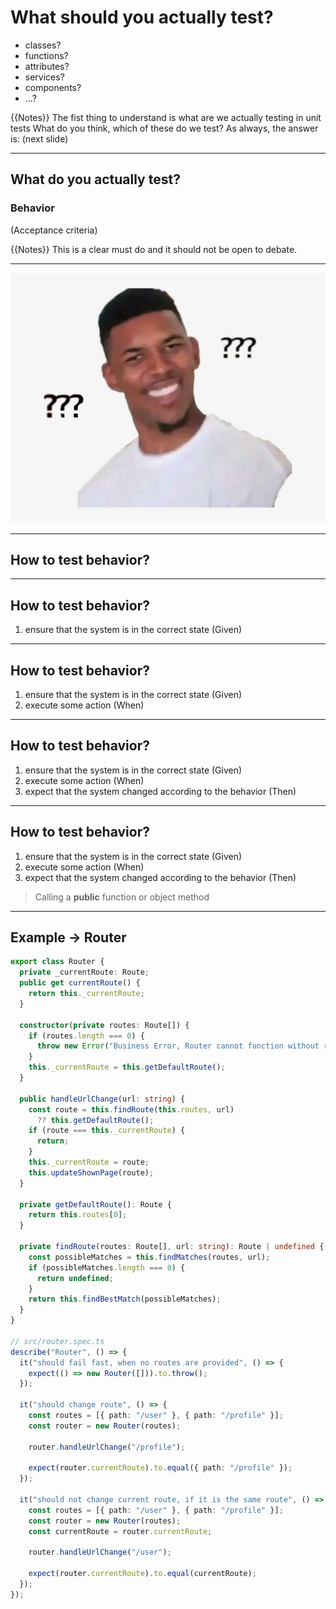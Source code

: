 # What should you actually test?

- classes?
- functions?
- attributes?
- services?
- components?
- ...?

{{Notes}}
The fist thing to understand is what are we actually testing in unit tests
What do you think, which of these do we test?
As always, the answer is: (next slide)

---

## What do you actually test?

### Behavior

(Acceptance criteria)

{{Notes}}
This is a clear must do and it should not be open to debate.

---

![Confused Meme](img/confused-meme.jpg)
<!-- .element: style="background: white"-->

---
<!-- .element: data-auto-animate -->
## How to test behavior?

---

<!-- .element: data-auto-animate -->
## How to test behavior?

1. ensure that the system is in the correct state (Given)

---

<!-- .element: data-auto-animate -->
## How to test behavior?

1. ensure that the system is in the correct state (Given)
2. execute some action (When)

---

<!-- .element: data-auto-animate -->
## How to test behavior?

1. ensure that the system is in the correct state (Given)
2. execute some action (When)
3. expect that the system changed according to the behavior (Then)

---

<!-- .element: data-auto-animate -->
## How to test behavior?

1. ensure that the system is in the correct state (Given)
2. execute some action (When)
3. expect that the system changed according to the behavior (Then)

> Calling a **public** function or object method

---

## Example -> Router

```typescript [2,8-13|15-22|16-17,22|29-35|40-42|44-51|53-61]
export class Router {
  private _currentRoute: Route;
  public get currentRoute() {
    return this._currentRoute;
  }

  constructor(private routes: Route[]) {
    if (routes.length === 0) {
      throw new Error("Business Error, Router cannot function without routes.");
    }
    this._currentRoute = this.getDefaultRoute();
  }

  public handleUrlChange(url: string) {
    const route = this.findRoute(this.routes, url)
      ?? this.getDefaultRoute();
    if (route === this._currentRoute) {
      return;
    }
    this._currentRoute = route;
    this.updateShownPage(route);
  }

  private getDefaultRoute(): Route {
    return this.routes[0];
  }

  private findRoute(routes: Route[], url: string): Route | undefined {
    const possibleMatches = this.findMatches(routes, url);
    if (possibleMatches.length === 0) {
      return undefined;
    }
    return this.findBestMatch(possibleMatches);
  }
}

// src/router.spec.ts
describe("Router", () => {
  it("should fail fast, when no routes are provided", () => {
    expect(() => new Router([])).to.throw();
  });

  it("should change route", () => {
    const routes = [{ path: "/user" }, { path: "/profile" }];
    const router = new Router(routes);

    router.handleUrlChange("/profile");

    expect(router.currentRoute).to.equal({ path: "/profile" });
  });

  it("should not change current route, if it is the same route", () => {
    const routes = [{ path: "/user" }, { path: "/profile" }];
    const router = new Router(routes);
    const currentRoute = router.currentRoute;

    router.handleUrlChange("/user");

    expect(router.currentRoute).to.equal(currentRoute);
  });
});
```
